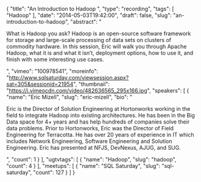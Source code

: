 {
  "title": "An Introduction to Hadoop ",
  "type": "recording",
  "tags": [
    "Hadoop"
  ],
  "date": "2014-05-03T19:42:00",
  "draft": false,
  "slug": "an-introduction-to-hadoop",
  "abstract": "<p>What is Hadoop you ask? Hadoop is an open-source software framework for storage and large-scale processing of data sets on clusters of commodity hardware. In this session, Eric will walk you through Apache Hadoop, what it is and what it isn’t, deployment options, how to use it, and finish with some interesting use cases. </p>",
  "vimeo": "100978541",
  "moreinfo": "http://www.sqlsaturday.com/viewsession.aspx?sat=305&sessionid=21954",
  "thumbnail": "https://i.vimeocdn.com/video/482636565_295x166.jpg",
  "speakers": [
    {
      "name": "Eric Mizell",
      "slug": "eric-mizell",
      "bio": "<p>Eric is the Director of Solution Engineering at Hortonworks working in the field to integrate Hadoop into existing architectures. He has been in the Big Data space for 4+ years and has help hundreds of companies solve their data problems. Prior to Hortonworks, Eric was the Director of Field Engineering for Terracotta. He has over 20 years of experience in IT which includes Network Engineering, Software Engineering and Solution Engineering. Eric has presented at NFJS, DevNexus, AJUG, and SUG. </p>",
      "count": 1
    }
  ],
  "ugtvtags": [
    {
      "name": "Hadoop",
      "slug": "hadoop",
      "count": 4
    }
  ],
  "meetups": [
    {
      "name": "SQL Saturday",
      "slug": "sql-saturday",
      "count": 127
    }
  ]
}